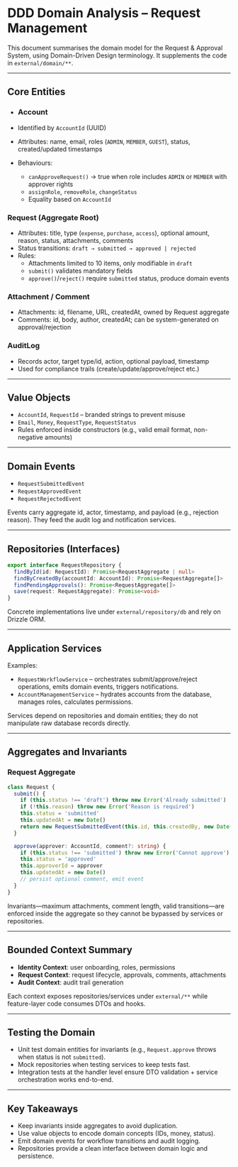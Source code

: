 # DDD Domain Analysis – Request Management

This document summarises the domain model for the Request & Approval System, using Domain-Driven Design terminology. It supplements the code in `external/domain/**`.

---

## Core Entities

- ### Account

- Identified by `AccountId` (UUID)
- Attributes: name, email, roles (`ADMIN`, `MEMBER`, `GUEST`), status, created/updated timestamps
- Behaviours:
  - `canApproveRequest()` → true when role includes `ADMIN` or `MEMBER` with approver rights
  - `assignRole`, `removeRole`, `changeStatus`
  - Equality based on `AccountId`

### Request (Aggregate Root)

- Attributes: title, type (`expense`, `purchase`, `access`), optional amount, reason, status, attachments, comments
- Status transitions: `draft → submitted → approved | rejected`
- Rules:
  - Attachments limited to 10 items, only modifiable in `draft`
  - `submit()` validates mandatory fields
  - `approve()`/`reject()` require `submitted` status, produce domain events

### Attachment / Comment

- Attachments: id, filename, URL, createdAt, owned by Request aggregate
- Comments: id, body, author, createdAt; can be system-generated on approval/rejection

### AuditLog

- Records actor, target type/id, action, optional payload, timestamp
- Used for compliance trails (create/update/approve/reject etc.)

---

## Value Objects

- `AccountId`, `RequestId` – branded strings to prevent misuse
- `Email`, `Money`, `RequestType`, `RequestStatus`
- Rules enforced inside constructors (e.g., valid email format, non-negative amounts)

---

## Domain Events

- `RequestSubmittedEvent`
- `RequestApprovedEvent`
- `RequestRejectedEvent`

Events carry aggregate id, actor, timestamp, and payload (e.g., rejection reason). They feed the audit log and notification services.

---

## Repositories (Interfaces)

```ts
export interface RequestRepository {
  findById(id: RequestId): Promise<RequestAggregate | null>
  findByCreatedBy(accountId: AccountId): Promise<RequestAggregate[]>
  findPendingApprovals(): Promise<RequestAggregate[]>
  save(request: RequestAggregate): Promise<void>
}
```

Concrete implementations live under `external/repository/db` and rely on Drizzle ORM.

---

## Application Services

Examples:

- `RequestWorkflowService` – orchestrates submit/approve/reject operations, emits domain events, triggers notifications.
- `AccountManagementService` – hydrates accounts from the database, manages roles, calculates permissions.

Services depend on repositories and domain entities; they do not manipulate raw database records directly.

---

## Aggregates and Invariants

### Request Aggregate

```ts
class Request {
  submit() {
    if (this.status !== 'draft') throw new Error('Already submitted')
    if (!this.reason) throw new Error('Reason is required')
    this.status = 'submitted'
    this.updatedAt = new Date()
    return new RequestSubmittedEvent(this.id, this.createdBy, new Date())
  }

  approve(approver: AccountId, comment?: string) {
    if (this.status !== 'submitted') throw new Error('Cannot approve')
    this.status = 'approved'
    this.approverId = approver
    this.updatedAt = new Date()
    // persist optional comment, emit event
  }
}
```

Invariants—maximum attachments, comment length, valid transitions—are enforced inside the aggregate so they cannot be bypassed by services or repositories.

---

## Bounded Context Summary

- **Identity Context**: user onboarding, roles, permissions
- **Request Context**: request lifecycle, approvals, comments, attachments
- **Audit Context**: audit trail generation

Each context exposes repositories/services under `external/**` while feature-layer code consumes DTOs and hooks.

---

## Testing the Domain

- Unit test domain entities for invariants (e.g., `Request.approve` throws when status is not `submitted`).
- Mock repositories when testing services to keep tests fast.
- Integration tests at the handler level ensure DTO validation + service orchestration works end-to-end.

---

## Key Takeaways

- Keep invariants inside aggregates to avoid duplication.
- Use value objects to encode domain concepts (IDs, money, status).
- Emit domain events for workflow transitions and audit logging.
- Repositories provide a clean interface between domain logic and persistence.
